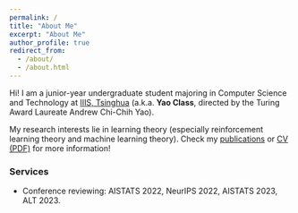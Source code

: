 ```yaml
---
permalink: /
title: "About Me"
excerpt: "About Me"
author_profile: true
redirect_from: 
  - /about/
  - /about.html
---
```


Hi! I am a junior-year undergraduate student majoring in Computer Science and Technology at [IIIS, Tsinghua](https://iiis.tsinghua.edu.cn/en/) (a.k.a. **Yao Class**, directed by the Turing Award Laureate Andrew Chi-Chih Yao).

My research interests lie in learning theory (especially reinforcement learning theory and machine learning theory). Check my [publications](publications) or [CV (PDF)](CV_Yan.pdf) for more information!

### Services
* Conference reviewing: AISTATS 2022, NeurIPS 2022, AISTATS 2023, ALT 2023.
